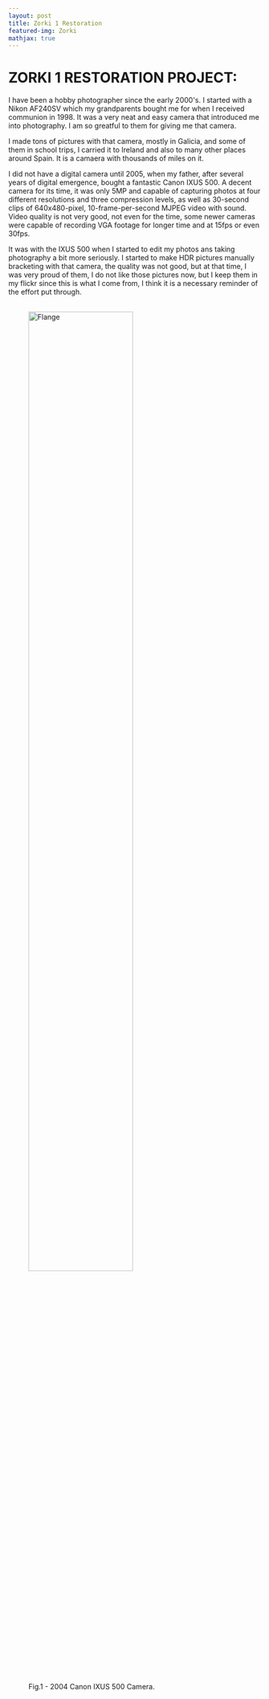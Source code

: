```yaml
---
layout: post
title: Zorki 1 Restoration
featured-img: Zorki
mathjax: true
---
```


# ZORKI 1 RESTORATION PROJECT:

I have been a hobby photographer since the early 2000's. I started with a Nikon AF240SV which my grandparents bought me for when I received communion in 1998. It was a very neat and easy camera that introduced me into photography. I am so greatful to them for giving me that camera.

I made tons of pictures with that camera, mostly in Galicia, and some of them in school trips, I carried it to Ireland and also to many other places around Spain. It is a camaera with thousands of miles on it.

I did not have a digital camera until 2005, when my father, after several years of digital emergence, bought a fantastic Canon IXUS 500. A decent camera for its time, it was only 5MP and capable of capturing photos at four different resolutions and three compression levels, as well as 30-second clips of 640x480-pixel, 10-frame-per-second MJPEG video with sound. Video quality is not very good, not even for the time, some newer cameras were capable of recording VGA footage for longer time and at 15fps or even 30fps.

It was with the IXUS 500 when I started to edit my photos ans taking photography a bit more seriously. I started to make HDR pictures manually bracketing with that camera, the quality was not good, but at that time, I was very proud of them, I do not like those pictures now, but I keep them in my flickr since this is what I come from, I think it is a necessary reminder of the effort put through.
<br/><br/>
<figure>
<img src="https://upload.wikimedia.org/wikipedia/commons/d/d4/Kamera-Canon1-Asio.JPG
" alt="Flange" width="70%" class="center">
<figcaption>Fig.1 - 2004 Canon IXUS 500 Camera.</figcaption>
</figure>
<br/><br/>

<p align="justify">

</p>
